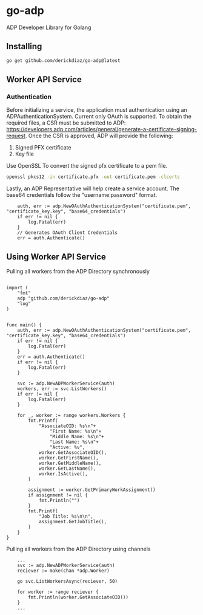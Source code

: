 # go-adp
ADP Developer Library for Golang

## Installing
```bash
go get github.com/derickdiaz/go-adp@latest
```

## Worker API Service

### Authentication
Before initializing a service, the application must authentication using an ADPAuthenticationSystem. Current only OAuth is supported.
To obtain the required files, a CSR must be submitted to ADP: https://developers.adp.com/articles/general/generate-a-certificate-signing-request.
Once the CSR is approved, ADP will provide the following:

1. Signed PFX certificate
2. Key file

Use OpenSSL To convert the signed pfx certificate to a pem file.

```bash
openssl pkcs12 -in certificate.pfx -out certificate.pem -clcerts
```

Lastly, an ADP Representative will help create a service account. The base64 credentials follow the "username:password" format.

```golang
    auth, err := adp.NewOAuthAuthenticationSystem("certificate.pem", "certificate_key.key", "base64_credentials")
    if err != nil {
        log.Fatal(err)
    }
    // Generates OAuth Client Credentials
    err = auth.Authenticate()
```

## Using Worker API Service

Pulling all workers from the ADP Directory synchronously
```golang

import (
    "fmt"
    adp "github.com/derickdiaz/go-adp"
    "log"
)


func main() {
    auth, err := adp.NewOAuthAuthenticationSystem("certificate.pem", "certificate_key.key", "base64_credentials")
    if err != nil {
        log.Fatal(err)
    }
    err = auth.Authenticate()
    if err != nil {
        log.Fatal(err)
    }

    svc := adp.NewADPWorkerService(auth)
    workers, err := svc.ListWorkers()
    if err != nil {
        log.Fatal(err)
    }

    for _, worker := range workers.Workers {
        fmt.Printf(
            "AssociateOID: %s\n"+
                "First Name: %s\n"+
                "Middle Name: %s\n"+
                "Last Name: %s\n"+
                "Active: %v",
            worker.GetAssociateOID(),
            worker.GetFirstName(),
            worker.GetMiddleName(),
            worker.GetLastName(),
            worker.IsActive(),
        )

        assignment := worker.GetPrimaryWorkAssignment()
        if assignment != nil {
            fmt.Println("")
        }
        fmt.Printf(
            "Job Title: %s\n\n",
            assignment.GetJobTitle(),
        )
    } 
}
```

Pulling all workers from the ADP Directory using channels
``` golang
    ...
	svc := adp.NewADPWorkerService(auth)
	reciever := make(chan *adp.Worker)

	go svc.ListWorkersAsync(reciever, 50)

	for worker := range reciever {
		fmt.Println(worker.GetAssociateOID())
	}
    ...
```